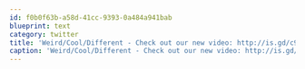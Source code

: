 ```yaml
---
id: f0b0f63b-a58d-41cc-9393-0a484a941bab
blueprint: text
category: twitter
title: 'Weird/Cool/Different - Check out our new video: http://is.gd/c9nop (via @trent_reznor)'
caption: 'Weird/Cool/Different - Check out our new video: http://is.gd/c9nop (via <span class="username username_linked">@<a href="https://twitter.com/trent_reznor" title="Trent Reznor">trent_reznor</a></span>)'
---
```

